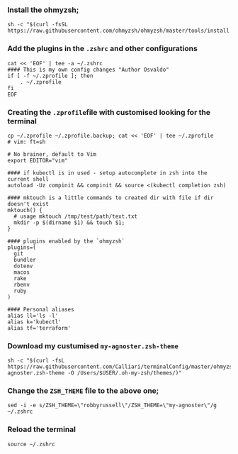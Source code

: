 ### Install the ohmyzsh;
```
sh -c "$(curl -fsSL https://raw.githubusercontent.com/ohmyzsh/ohmyzsh/master/tools/install.sh)"
```

### Add the plugins in the `.zshrc` and other configurations
```
cat << 'EOF' | tee -a ~/.zshrc
#### This is my own config changes "Author Osvaldo"
if [ -f ~/.zprofile ]; then
    . ~/.zprofile
fi
EOF
```

### Creating the `.zprofile`file with customised looking for the terminal
```
cp ~/.zprofile ~/.zprofile.backup; cat << 'EOF' | tee ~/.zprofile
# vim: ft=sh

# No brainer, default to Vim
export EDITOR="vim"

#### if kubectl is in used - setup autocomplete in zsh into the current shell
autoload -Uz compinit && compinit && source <(kubectl completion zsh)

#### mktouch is a little commands to created dir with file if dir doesn't exist
mktouch() {
  # usage mktouch /tmp/test/path/text.txt
  mkdir -p $(dirname $1) && touch $1;
}

#### plugins enabled by the `ohmyzsh`
plugins=(
  git
  bundler
  dotenv
  macos
  rake
  rbenv
  ruby
)

#### Personal aliases
alias ll='ls -l'
alias k='kubectl'
alias tf='terraform'
```
### Download my custumised `my-agnoster.zsh-theme` 
```
sh -c "$(curl -fsL https://raw.githubusercontent.com/Calliari/terminalConfig/master/ohmyzsh/my-agnoster.zsh-theme -O /Users/$USER/.oh-my-zsh/themes/)"
```

### Change the `ZSH_THEME` file to the above one;
```
sed -i -e s/ZSH_THEME=\"robbyrussell\"/ZSH_THEME=\"my-agnoster\"/g ~/.zshrc
```
### Reload the terminal 
```
source ~/.zshrc
```

